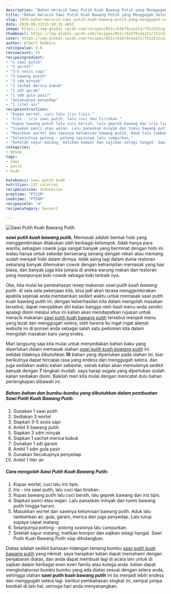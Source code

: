 ```yaml
---
description: "Bahan meracik Sawi Putih Kuah Bawang Putih yang Menggugah Selera"
title: "Bahan meracik Sawi Putih Kuah Bawang Putih yang Menggugah Selera"
slug: 1956-bahan-meracik-sawi-putih-kuah-bawang-putih-yang-menggugah-selera
date: 2020-08-31T15:58:15.465Z
image: https://img-global.cpcdn.com/recipes/851cc61679cea151/751x532cq70/sawi-putih-kuah-bawang-putih-foto-resep-utama.jpg
thumbnail: https://img-global.cpcdn.com/recipes/851cc61679cea151/751x532cq70/sawi-putih-kuah-bawang-putih-foto-resep-utama.jpg
cover: https://img-global.cpcdn.com/recipes/851cc61679cea151/751x532cq70/sawi-putih-kuah-bawang-putih-foto-resep-utama.jpg
author: Albert Robbins
ratingvalue: 4.8
reviewcount: 15
recipeingredient:
- "1 sawi putih"
- "3 wortel"
- "3-5 sosis sapi"
- "5 bawang putih"
- "3 sdm minyak"
- "1 sachet merica bubuk"
- "1 sdt garam"
- "1 sdm gula pasir"
- "Secukupnya penyedap"
- "1 liter air"
recipeinstructions:
- "Kupas wortel, cuci lalu iris tipis."
- "Iris - iris sawi putih, lalu cuci dan tiriskan."
- "Kupas bawang putih lalu cuci bersih, lalu geprek bawang dan iris tipis."
- "Siapkan panci atau wajan. Lalu panaskan minyak dan tumis bawang putih hingga harum."
- "Masukkan wortel dan sawinya ketumisan bawang putih. Aduk lalu tambahkan air, gula, garam, merica dan juga penyedap. Lalu tutup supaya cepat matang."
- "Selanjutnya potong - potong sosisnya lalu campurkan."
- "Setelah sayur matang, matikan kompor dan sajikan selagi hangat. Sawi Putih Kuah Bawang Putih siap dihidangkan."
categories:
- Resep
tags:
- sawi
- putih
- kuah

katakunci: sawi putih kuah 
nutrition: 137 calories
recipecuisine: Indonesian
preptime: "PT21M"
cooktime: "PT58M"
recipeyield: "4"
recipecategory: Dessert

---
```



![Sawi Putih Kuah Bawang Putih](https://img-global.cpcdn.com/recipes/851cc61679cea151/751x532cq70/sawi-putih-kuah-bawang-putih-foto-resep-utama.jpg)

<b><i>sawi putih kuah bawang putih</i></b>, Memasak adalah bentuk hobi yang menggembirakan dilakukan oleh berbagai kelompok. tidak hanya para wanita, sebagian cowok juga sangat banyak yang berminat dengan hobi ini. walau hanya untuk sekedar bersenang senang dengan rekan atau memang sudah menjadi hobi dalam dirinya. tidak asing lagi dalam dunia restoran sekarang banyak ditemukan cowok dengan ketrampilan memasak yang luar biasa, dan banyak juga kita jumpai di aneka warung makan dan restoran yang mempunyai koki cowok sebagai koki terbaik nya.

Oke, kita mulai ke pembahasan resep makanan <i>sawi putih kuah bawang putih</i>. di sela sela pekerjaan kita, bisa jadi akan terasa menggembirakan apabila sejenak anda memberikan sedikit waktu untuk memasak sawi putih kuah bawang putih ini. dengan keberhasilan kita dalam mengolah masakan tersebut, dapat menjadikan diri kalian bangga oleh hasil menu anda sendiri. apalagi disini melalui situs ini kalian akan mendapatkan rujukan untuk meracik makanan <u>sawi putih kuah bawang putih</u> tersebut menjadi menu yang lezat dan menggugah selera, oleh karena itu ingat ingat alamat website ini di ponsel anda sebagai salah satu pedoman kita dalam mengolah masakan baru yang endes.




Mari langsung saja kita mulai untuk menyediakan bahan baku yang diperlukan dalam memasak olahan <u><i>sawi putih kuah bawang putih</i></u> ini. setidak tidaknya dibutuhkan <b>10</b> bahan yang diperlukan pada olahan ini. biar berikutnya dapat tercapai rasa yang endess dan menggugah selera. dan juga sediakan waktu kalian sebentar, sebab kalian akan memulainya sedikit banyak dengan <b>7</b> langkah mudah. saya harap segala yang diperlukan sudah kalian sediakan disini, Baiklah mari kita mulai dengan mencatat dulu bahan perlengkapan dibawah ini.

<!--inarticleads1-->

##### Bahan-bahan dan bumbu-bumbu yang dibutuhkan dalam pembuatan Sawi Putih Kuah Bawang Putih:

1. Gunakan 1 sawi putih
1. Sediakan 3 wortel
1. Siapkan 3-5 sosis sapi
1. Ambil 5 bawang putih
1. Siapkan 3 sdm minyak
1. Siapkan 1 sachet merica bubuk
1. Gunakan 1 sdt garam
1. Ambil 1 sdm gula pasir
1. Gunakan Secukupnya penyedap
1. Ambil 1 liter air




<!--inarticleads2-->

##### Cara mengolah Sawi Putih Kuah Bawang Putih:

1. Kupas wortel, cuci lalu iris tipis.
1. Iris - iris sawi putih, lalu cuci dan tiriskan.
1. Kupas bawang putih lalu cuci bersih, lalu geprek bawang dan iris tipis.
1. Siapkan panci atau wajan. Lalu panaskan minyak dan tumis bawang putih hingga harum.
1. Masukkan wortel dan sawinya ketumisan bawang putih. Aduk lalu tambahkan air, gula, garam, merica dan juga penyedap. Lalu tutup supaya cepat matang.
1. Selanjutnya potong - potong sosisnya lalu campurkan.
1. Setelah sayur matang, matikan kompor dan sajikan selagi hangat. Sawi Putih Kuah Bawang Putih siap dihidangkan.




Diatas adalah sedikit bahasan hidangan tentang bumbu <u>sawi putih kuah bawang putih</u> yang nikmat. saya harapkan kalian dapat memahami dengan penjabaran diatas, dan anda dapat membuat lagi di acara lain untuk di sajikan dalam berbagai even even family atau kolega anda. kalian dapat mengkolaborasi bumbu bumbu yang ada diatas sesuai dengan selera anda, sehingga olahan <b>sawi putih kuah bawang putih</b> ini bs menjadi lebih endess dan menggugah selera lagi. berikut pembahasan singkat ini, sampai jumpa kembali di lain hal. semoga hari anda menyenangkan.
